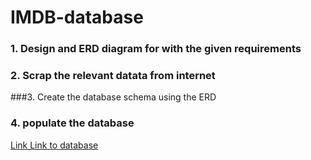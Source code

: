 # IMDB-database
### 1. Design and ERD diagram for with the given requirements
### 2. Scrap the relevant datata from internet
###3. Create the database schema using the ERD
### 4. populate the database

[Link Link to database](https://link-url-here.org)
